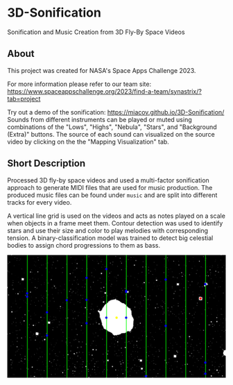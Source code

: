 # 3D-Sonification
Sonification and Music Creation from 3D Fly-By Space Videos

## About
This project was created for NASA's Space Apps Challenge 2023.

For more information please refer to our team site:  
https://www.spaceappschallenge.org/2023/find-a-team/synastrix/?tab=project

Try out a demo of the sonification:
https://miacov.github.io/3D-Sonification/  
Sounds from different instruments can be played or muted using combinations of the  "Lows", "Highs", "Nebula", "Stars", and "Background (Extra)" buttons. The source of each sound can visualized on the source video by clicking on the the "Mapping Visualization" tab.

## Short Description
Processed 3D fly-by space videos and used a multi-factor sonification approach to generate MIDI files that are used for music production.
The produced music files can be found under `music` and are split into different tracks for every video.

A vertical line grid is used on the videos and acts as notes played on a scale when objects in a frame meet them.
Contour detection was used to identify stars and use their size and color to play melodies with corresponding tension.
A binary-classification model was trained to detect big celestial bodies to assign chord progressions to them as bass.

![Processing](/frames/Flight_to_AG_Carinae/processed/2.png)
